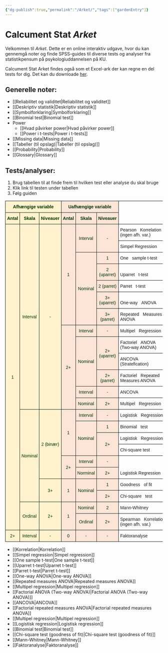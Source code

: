 ```yaml
---
{"dg-publish":true,"permalink":"/Arket/","tags":["gardenEntry"]}
---
```


# Calcument Stat *Arket*
Velkommen til *Arket*. Dette er en online interaktiv udgave, hvor du kan gennemgå noter og finde SPSS-guides til diverse tests og analyser fra statistikpensum på psykologiuddannelsen på KU.

Calcument Stat Arket findes også som et Excel-ark der kan regne en del tests for dig. Det kan du downloade [her](https://www.github.com/Fred-Bred/Arket).

## Generelle noter:
- [[Reliabilitet og validitet\|Reliabilitet og validitet]]
- [[Deskriptiv statistik\|Deskriptiv statistik]]
- [[Symbolforklaring\|Symbolforklaring]]
- [[Binomial test\|Binomial test]]
- Power
	- [[Hvad påvirker power\|Hvad påvirker power]]
	- [[Power i t-tests\|Power i t-tests]]
- [[Missing data\|Missing data]]
- [[Tabeller (til opslag)\|Tabeller (til opslag)]]
- [[Probability\|Probability]]
- [[Glossary\|Glossary]]

## Tests/analyser:
1. Brug tabellen til at finde frem til hvilken test eller analyse du skal bruge
2. Klik link til testen under tabellen
3. Følg guiden

<style type="text/css">
.tg  {border-collapse:collapse;border-spacing:0;}
.tg td{border-color:black;border-style:solid;border-width:1px;font-family:Arial, sans-serif;font-size:14px;
  overflow:hidden;padding:10px 5px;word-break:normal;}
.tg th{border-color:black;border-style:solid;border-width:1px;font-family:Arial, sans-serif;font-size:14px;
  font-weight:normal;overflow:hidden;padding:10px 5px;word-break:normal;}
.tg .tg-1esv{background-color:#FFF2CC;color:#030;text-align:center;vertical-align:middle}
.tg .tg-baqh{text-align:center;vertical-align:top}
.tg .tg-cdrx{background-color:#FCE4D6;color:#030;text-align:center;vertical-align:middle}
.tg .tg-ysma{background-color:#FFF2CC;color:#030;font-weight:bold;text-align:center;vertical-align:middle}
.tg .tg-ntn8{background-color:#FCE4D6;color:#030;font-weight:bold;text-align:center;vertical-align:middle}
.tg .tg-7zrl{text-align:left;vertical-align:bottom}
</style>
<table class="tg"><thead>
  <tr>
    <th class="tg-ysma" colspan="3">Afhængige variable</th>
    <th class="tg-ntn8" colspan="3">Uafhængige variable</th>
    <th class="tg-baqh" colspan="2" rowspan="2">  <br> </th>
  </tr>
  <tr>
    <th class="tg-ysma">Antal</th>
    <th class="tg-ysma">Skala</th>
    <th class="tg-ysma">Niveauer</th>
    <th class="tg-ntn8">Antal</th>
    <th class="tg-ntn8">Skala</th>
    <th class="tg-ntn8">Niveauer</th>
  </tr></thead>
<tbody>
  <tr>
    <td class="tg-1esv" rowspan="23">1</td>
    <td class="tg-1esv" rowspan="13">Interval</td>
    <td class="tg-1esv" rowspan="13">-</td>
    <td class="tg-cdrx" rowspan="7">1</td>
    <td class="tg-cdrx" rowspan="2">Interval</td>
    <td class="tg-cdrx" rowspan="2">-</td>
    <td class="tg-7zrl" colspan="2">Pearson&nbsp;&nbsp;&nbsp;Korrelation (ingen afh. var.)</td>
  </tr>
  <tr>
    <td class="tg-7zrl" colspan="2">Simpel Regression</td>
  </tr>
  <tr>
    <td class="tg-cdrx" rowspan="5">Nominal</td>
    <td class="tg-cdrx">1</td>
    <td class="tg-7zrl" colspan="2">One&nbsp;&nbsp;&nbsp;sample t-test</td>
  </tr>
  <tr>
    <td class="tg-cdrx">2 (uparret)</td>
    <td class="tg-7zrl" colspan="2">Uparret&nbsp;&nbsp;&nbsp;t-test</td>
  </tr>
  <tr>
    <td class="tg-cdrx">2 (parret)</td>
    <td class="tg-7zrl" colspan="2">Parret&nbsp;&nbsp;&nbsp;t-test</td>
  </tr>
  <tr>
    <td class="tg-cdrx">3+ (uparret)</td>
    <td class="tg-7zrl" colspan="2">One-way&nbsp;&nbsp;&nbsp;ANOVA</td>
  </tr>
  <tr>
    <td class="tg-cdrx">3+ (parret)</td>
    <td class="tg-7zrl" colspan="2">Repeated&nbsp;&nbsp;&nbsp;Measures ANOVA</td>
  </tr>
  <tr>
    <td class="tg-cdrx" rowspan="6">2+</td>
    <td class="tg-cdrx">Interval</td>
    <td class="tg-cdrx">-</td>
    <td class="tg-7zrl" colspan="2">Multipel&nbsp;&nbsp;&nbsp;Regression</td>
  </tr>
  <tr>
    <td class="tg-cdrx" rowspan="3">Nominal</td>
    <td class="tg-cdrx" rowspan="2">2+ (uparret)</td>
    <td class="tg-7zrl" colspan="2">Factoriel&nbsp;&nbsp;&nbsp;ANOVA (Two-way ANOVA)</td>
  </tr>
  <tr>
    <td class="tg-7zrl" colspan="2">ANCOVA (Stratefication)</td>
  </tr>
  <tr>
    <td class="tg-cdrx">2+ (parret)</td>
    <td class="tg-7zrl" colspan="2">Factoriel&nbsp;&nbsp;&nbsp;Repeated Measures ANOVA</td>
  </tr>
  <tr>
    <td class="tg-cdrx">Interval</td>
    <td class="tg-cdrx">-</td>
    <td class="tg-7zrl" colspan="2">ANCOVA</td>
  </tr>
  <tr>
    <td class="tg-cdrx">Nominal</td>
    <td class="tg-cdrx">2+</td>
    <td class="tg-7zrl" colspan="2">Multipel&nbsp;&nbsp;&nbsp;Regression</td>
  </tr>
  <tr>
    <td class="tg-1esv" rowspan="8">Nominal</td>
    <td class="tg-1esv" rowspan="6">2 (binær)</td>
    <td class="tg-cdrx" rowspan="4">1</td>
    <td class="tg-cdrx">Interval</td>
    <td class="tg-cdrx">-</td>
    <td class="tg-7zrl" colspan="2">Logistisk&nbsp;&nbsp;&nbsp;Regression</td>
  </tr>
  <tr>
    <td class="tg-cdrx" rowspan="3">Nominal</td>
    <td class="tg-cdrx">1</td>
    <td class="tg-7zrl" colspan="2">Binomial&nbsp;&nbsp;&nbsp;test</td>
  </tr>
  <tr>
    <td class="tg-cdrx" rowspan="2">2+</td>
    <td class="tg-7zrl" colspan="2">Logistisk&nbsp;&nbsp;&nbsp;Regression</td>
  </tr>
  <tr>
    <td class="tg-7zrl" colspan="2">Chi-square test</td>
  </tr>
  <tr>
    <td class="tg-cdrx" rowspan="2">2+</td>
    <td class="tg-cdrx">Interval</td>
    <td class="tg-cdrx">-</td>
    <td class="tg-7zrl" colspan="2" rowspan="2">Logistisk Regression</td>
  </tr>
  <tr>
    <td class="tg-cdrx">Norminal</td>
    <td class="tg-cdrx">2+</td>
  </tr>
  <tr>
    <td class="tg-1esv" rowspan="2">3+</td>
    <td class="tg-cdrx" rowspan="2">1</td>
    <td class="tg-cdrx" rowspan="2">Nominal</td>
    <td class="tg-cdrx">1</td>
    <td class="tg-7zrl" colspan="2">Goodness&nbsp;&nbsp;&nbsp;of fit</td>
  </tr>
  <tr>
    <td class="tg-cdrx">2+</td>
    <td class="tg-7zrl" colspan="2">Chi-square&nbsp;&nbsp;&nbsp;test</td>
  </tr>
  <tr>
    <td class="tg-1esv" rowspan="2">Ordinal</td>
    <td class="tg-1esv" rowspan="2">2+</td>
    <td class="tg-cdrx" rowspan="2">1</td>
    <td class="tg-cdrx">Nominal</td>
    <td class="tg-cdrx">2</td>
    <td class="tg-7zrl" colspan="2">Mann-Whitney</td>
  </tr>
  <tr>
    <td class="tg-cdrx">Ordinal</td>
    <td class="tg-cdrx">2+</td>
    <td class="tg-7zrl" colspan="2">Spearman&nbsp;&nbsp;&nbsp;Korrelation (ingen afh. var.)</td>
  </tr>
  <tr>
    <td class="tg-1esv">2+</td>
    <td class="tg-1esv">Interval</td>
    <td class="tg-1esv">-</td>
    <td class="tg-cdrx">0</td>
    <td class="tg-cdrx">-</td>
    <td class="tg-cdrx">-</td>
    <td class="tg-7zrl" colspan="2">Faktoranalyse</td>
  </tr>
</tbody></table>


- [[Korrelation\|Korrelation]]
- [[Simpel regression\|Simpel regression]]
- [[One sample t-test\|One sample t-test]]
- [[Uparret t-test\|Uparret t-test]]
- [[Parret t-test\|Parret t-test]]
- [[One-way ANOVA\|One-way ANOVA]]
- [[Repeated measures ANOVA\|Repeated measures ANOVA]]
- [[Multipel regression\|Multipel regression]]
- [[Factorial ANOVA (Two-way ANOVA)\|Factorial ANOVA (Two-way ANOVA)]]
- [[ANCOVA\|ANCOVA]]
- [[Factorial repeated measures ANOVA\|Factorial repeated measures ANOVA]]
- [[Multipel regression\|Multipel regression]]
- [[Logistisk regression\|Logistisk regression]]
- [[Binomial test\|Binomial test]]
- [[Chi-square test (goodness of fit)\|Chi-square test (goodness of fit)]]
- [[Mann-Whitney\|Mann-Whitney]]
- [[Faktoranalyse\|Faktoranalyse]]